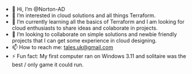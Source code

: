 - 👋 Hi, I’m @Norton-AD
- 👀 I’m interested in cloud solutions and all things Terraform. 
- 🌱 I’m currently learning all the basics of Terraform and I am looking for cloud enthusiasts to share ideas and colaborate in projects.
- 💞️ I’m looking to collaborate on simple solutions and newbie friendly projects that I can get some experience in cloud designing.
- 📫 How to reach me: tales.uk@gmail.com
- ⚡ Fun fact: My first computer ran on Windows 3.11 and solitaire was the best / only game it could run. 
